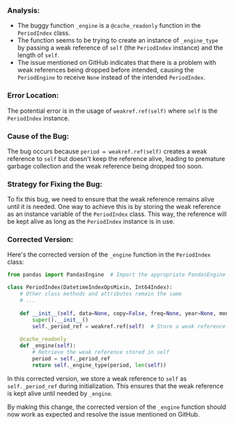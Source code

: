 ### Analysis:
- The buggy function `_engine` is a `@cache_readonly` function in the `PeriodIndex` class.
- The function seems to be trying to create an instance of `_engine_type` by passing a weak reference of `self` (the `PeriodIndex` instance) and the length of `self`.
- The issue mentioned on GitHub indicates that there is a problem with weak references being dropped before intended, causing the `PeriodEngine` to receive `None` instead of the intended `PeriodIndex`.

### Error Location:
The potential error is in the usage of `weakref.ref(self)` where `self` is the `PeriodIndex` instance.

### Cause of the Bug:
The bug occurs because `period = weakref.ref(self)` creates a weak reference to `self` but doesn't keep the reference alive, leading to premature garbage collection and the weak reference being dropped too soon.

### Strategy for Fixing the Bug:
To fix this bug, we need to ensure that the weak reference remains alive until it is needed. One way to achieve this is by storing the weak reference as an instance variable of the `PeriodIndex` class. This way, the reference will be kept alive as long as the `PeriodIndex` instance is in use.

### Corrected Version:
Here's the corrected version of the `_engine` function in the `PeriodIndex` class:

```python
from pandas import PandasEngine  # Import the appropriate PandasEngine module based on your requirements

class PeriodIndex(DatetimeIndexOpsMixin, Int64Index):
    # Other class methods and attributes remain the same
    # ...
    
    def __init__(self, data=None, copy=False, freq=None, year=None, month=None, quarter=None, day=None, hour=None, minute=None, second=None, tz=None, dtype=None):
        super().__init__()
        self._period_ref = weakref.ref(self)  # Store a weak reference to self
        
    @cache_readonly
    def _engine(self):
        # Retrieve the weak reference stored in self
        period = self._period_ref
        return self._engine_type(period, len(self))
```

In this corrected version, we store a weak reference to `self` as `self._period_ref` during initialization. This ensures that the weak reference is kept alive until needed by `_engine`.

By making this change, the corrected version of the `_engine` function should now work as expected and resolve the issue mentioned on GitHub.